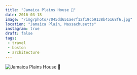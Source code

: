 ```yaml
---
title: "Jamaica Plains House 🏡"
date: 2016-03-18
image: "/img/photo/7045dd651ae7f12f19cb9138b45168f6.jpg"
location: "Jamaica Plain, Massachusetts"
instagram: true
draft: false
tags:
 - travel
 - boston
 - architecture
---
```


![Jamaica Plains House 🏡](/img/photo/7045dd651ae7f12f19cb9138b45168f6.jpg)
